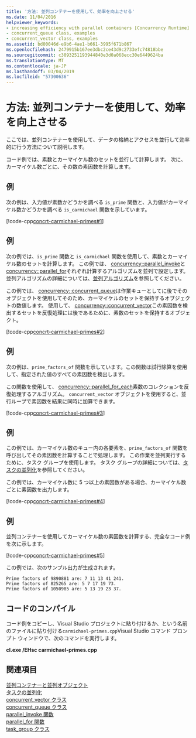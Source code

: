 ```yaml
---
title: '方法: 並列コンテナーを使用して、効率を向上させる'
ms.date: 11/04/2016
helpviewer_keywords:
- increasing efficiency with parallel containers [Concurrency Runtime]
- concurrent_queue class, examples
- concurrent_vector class, examples
ms.assetid: bd00046d-e9b6-4ae1-b661-3995f671b867
ms.openlocfilehash: 2479915b167ee3dbc2ce43d9c2733efc74818bbe
ms.sourcegitcommit: c3093251193944840e3d0a068ecc30e6449624ba
ms.translationtype: MT
ms.contentlocale: ja-JP
ms.lasthandoff: 03/04/2019
ms.locfileid: "57300636"
---
```

# <a name="how-to-use-parallel-containers-to-increase-efficiency"></a>方法: 並列コンテナーを使用して、効率を向上させる

ここでは、並列コンテナーを使用して、データの格納とアクセスを並行して効率的に行う方法について説明します。

コード例では、素数とカーマイケル数のセットを並行して計算します。 次に、カーマイケル数ごとに、その数の素因数を計算します。

## <a name="example"></a>例

次の例は、入力値が素数かどうかを調べる `is_prime` 関数と、入力値がカーマイケル数かどうかを調べる `is_carmichael` 関数を示しています。

[!code-cpp[concrt-carmichael-primes#1](../../parallel/concrt/codesnippet/cpp/how-to-use-parallel-containers-to-increase-efficiency_1.cpp)]

## <a name="example"></a>例

次の例では、`is_prime` 関数と `is_carmichael` 関数を使用して、素数とカーマイケル数のセットを計算します。 この例では、 [concurrency::parallel_invoke](reference/concurrency-namespace-functions.md#parallel_invoke)と[concurrency::parallel_for](reference/concurrency-namespace-functions.md#parallel_for)それぞれ計算するアルゴリズムを並列で設定します。 並列アルゴリズムの詳細については、[並列アルゴリズム](../../parallel/concrt/parallel-algorithms.md)を参照してください。

この例では、 [concurrency::concurrent_queue](../../parallel/concrt/reference/concurrent-queue-class.md)は作業キューとしてに後でそのオブジェクトを使用してそのため、カーマイケルのセットを保持するオブジェクトの数値します。 使用して、 [concurrency::concurrent_vector](../../parallel/concrt/reference/concurrent-vector-class.md)この素因数を検出するセットを反復処理には後であるために、素数のセットを保持するオブジェクト。

[!code-cpp[concrt-carmichael-primes#2](../../parallel/concrt/codesnippet/cpp/how-to-use-parallel-containers-to-increase-efficiency_2.cpp)]

## <a name="example"></a>例

次の例は、`prime_factors_of` 関数を示しています。この関数は試行除算を使用して、指定された値のすべての素因数を検出します。

この関数を使用して、 [concurrency::parallel_for_each](reference/concurrency-namespace-functions.md#parallel_for_each)素数のコレクションを反復処理するアルゴリズム。 
  `concurrent_vector` オブジェクトを使用すると、並行ループで素因数を結果に同時に加算できます。

[!code-cpp[concrt-carmichael-primes#3](../../parallel/concrt/codesnippet/cpp/how-to-use-parallel-containers-to-increase-efficiency_3.cpp)]

## <a name="example"></a>例

この例では、カーマイケル数のキュー内の各要素を、`prime_factors_of` 関数を呼び出してその素因数を計算することで処理します。 この作業を並列実行するために、タスク グループを使用します。 タスク グループの詳細については、[タスクの並列化](../../parallel/concrt/task-parallelism-concurrency-runtime.md)を参照してください。

この例では、カーマイケル数に 5 つ以上の素因数がある場合、カーマイケル数ごとに素因数を出力します。

[!code-cpp[concrt-carmichael-primes#4](../../parallel/concrt/codesnippet/cpp/how-to-use-parallel-containers-to-increase-efficiency_4.cpp)]

## <a name="example"></a>例

並列コンテナーを使用してカーマイケル数の素因数を計算する、完全なコード例を次に示します。

[!code-cpp[concrt-carmichael-primes#5](../../parallel/concrt/codesnippet/cpp/how-to-use-parallel-containers-to-increase-efficiency_5.cpp)]

この例では、次のサンプル出力が生成されます。

```Output
Prime factors of 9890881 are: 7 11 13 41 241.
Prime factors of 825265 are: 5 7 17 19 73.
Prime factors of 1050985 are: 5 13 19 23 37.
```

## <a name="compiling-the-code"></a>コードのコンパイル

コード例をコピーし、Visual Studio プロジェクトに貼り付けるか、という名前のファイルに貼り付ける`carmichael-primes.cpp`Visual Studio コマンド プロンプト ウィンドウで、次のコマンドを実行します。

**cl.exe /EHsc carmichael-primes.cpp**

## <a name="see-also"></a>関連項目

[並列コンテナーと並列オブジェクト](../../parallel/concrt/parallel-containers-and-objects.md)<br/>
[タスクの並列化](../../parallel/concrt/task-parallelism-concurrency-runtime.md)<br/>
[concurrent_vector クラス](../../parallel/concrt/reference/concurrent-vector-class.md)<br/>
[concurrent_queue クラス](../../parallel/concrt/reference/concurrent-queue-class.md)<br/>
[parallel_invoke 関数](reference/concurrency-namespace-functions.md#parallel_invoke)<br/>
[parallel_for 関数](reference/concurrency-namespace-functions.md#parallel_for)<br/>
[task_group クラス](reference/task-group-class.md)
